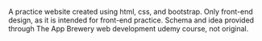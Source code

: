 A practice website created using html, css, and bootstrap. Only front-end design, as it is intended for front-end practice. Schema and idea provided through The App Brewery web development udemy course, not original.
